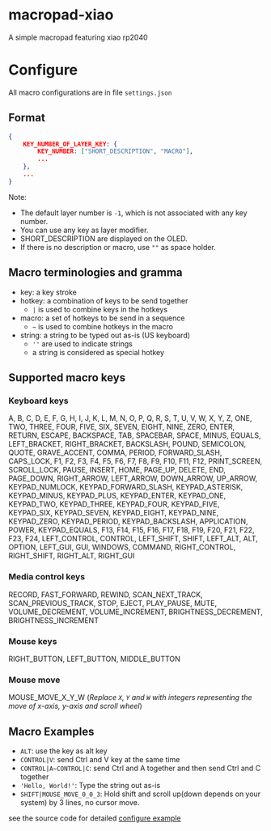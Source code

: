 # macropad-xiao
A simple macropad featuring xiao rp2040

# Configure
All macro configurations are in file `settings.json`
## Format
```json
{
    KEY_NUMBER_OF_LAYER_KEY: {
        KEY_NUMBER: ["SHORT_DESCRIPTION", "MACRO"],
        ...
    },
    ...
}
```

Note:
- The default layer number is `-1`, which is not associated with any key number.
- You can use any key as layer modifier.
- SHORT_DESCRIPTION are displayed on the OLED.
- If there is no description or macro, use `""` as space holder.

## Macro terminologies and gramma
- key: a key stroke
- hotkey: a combination of keys to be send together
    - `|` is used to combine keys in the hotkeys
- macro: a set of hotkeys to be send in a sequence
    - `~` is used to combine hotkeys in the macro
- string: a string to be typed out as-is (US keyboard)
    - `''` are used to indicate strings
    - a string is considered as special hotkey

## Supported macro keys
### Keyboard keys
A, B, C, D, E, F, G, H, I, J, K, L, M, N, O, P, Q, R, S, T, U, V, W, X, Y, Z, ONE, TWO, THREE, FOUR, FIVE, SIX, SEVEN, EIGHT, NINE, ZERO, ENTER, RETURN, ESCAPE, BACKSPACE, TAB, SPACEBAR, SPACE, MINUS, EQUALS, LEFT_BRACKET, RIGHT_BRACKET, BACKSLASH, POUND, SEMICOLON, QUOTE, GRAVE_ACCENT, COMMA, PERIOD, FORWARD_SLASH, CAPS_LOCK, F1, F2, F3, F4, F5, F6, F7, F8, F9, F10, F11, F12, PRINT_SCREEN, SCROLL_LOCK, PAUSE, INSERT, HOME, PAGE_UP, DELETE, END, PAGE_DOWN, RIGHT_ARROW, LEFT_ARROW, DOWN_ARROW, UP_ARROW, KEYPAD_NUMLOCK, KEYPAD_FORWARD_SLASH, KEYPAD_ASTERISK, KEYPAD_MINUS, KEYPAD_PLUS, KEYPAD_ENTER, KEYPAD_ONE, KEYPAD_TWO, KEYPAD_THREE, KEYPAD_FOUR, KEYPAD_FIVE, KEYPAD_SIX, KEYPAD_SEVEN, KEYPAD_EIGHT, KEYPAD_NINE, KEYPAD_ZERO, KEYPAD_PERIOD, KEYPAD_BACKSLASH, APPLICATION, POWER, KEYPAD_EQUALS, F13, F14, F15, F16, F17, F18, F19, F20, F21, F22, F23, F24, LEFT_CONTROL, CONTROL, LEFT_SHIFT, SHIFT, LEFT_ALT, ALT, OPTION, LEFT_GUI, GUI, WINDOWS, COMMAND, RIGHT_CONTROL, RIGHT_SHIFT, RIGHT_ALT, RIGHT_GUI
### Media control keys
RECORD, FAST_FORWARD, REWIND, SCAN_NEXT_TRACK, SCAN_PREVIOUS_TRACK, STOP, EJECT, PLAY_PAUSE, MUTE, VOLUME_DECREMENT, VOLUME_INCREMENT, BRIGHTNESS_DECREMENT, BRIGHTNESS_INCREMENT
### Mouse keys
RIGHT_BUTTON, LEFT_BUTTON, MIDDLE_BUTTON
### Mouse move
MOUSE_MOVE_X_Y_W (*Replace `X`, `Y` and `W` with integers representing the move of x-axis, y-axis and scroll wheel*)

## Macro Examples
- `ALT`: use the key as alt key
- `CONTROL|V`: send Ctrl and V key at the same time
- `CONTROL|A~CONTROL|C`: send Ctrl and A together and then send Ctrl and C together
- `'Hello, World!'`: Type the string out as-is
- `SHIFT|MOUSE_MOVE_0_0_3`: Hold shift and scroll up(down depends on your system) by 3 lines, no cursor move.

see the source code for detailed [configure example](./src/settings.json)
